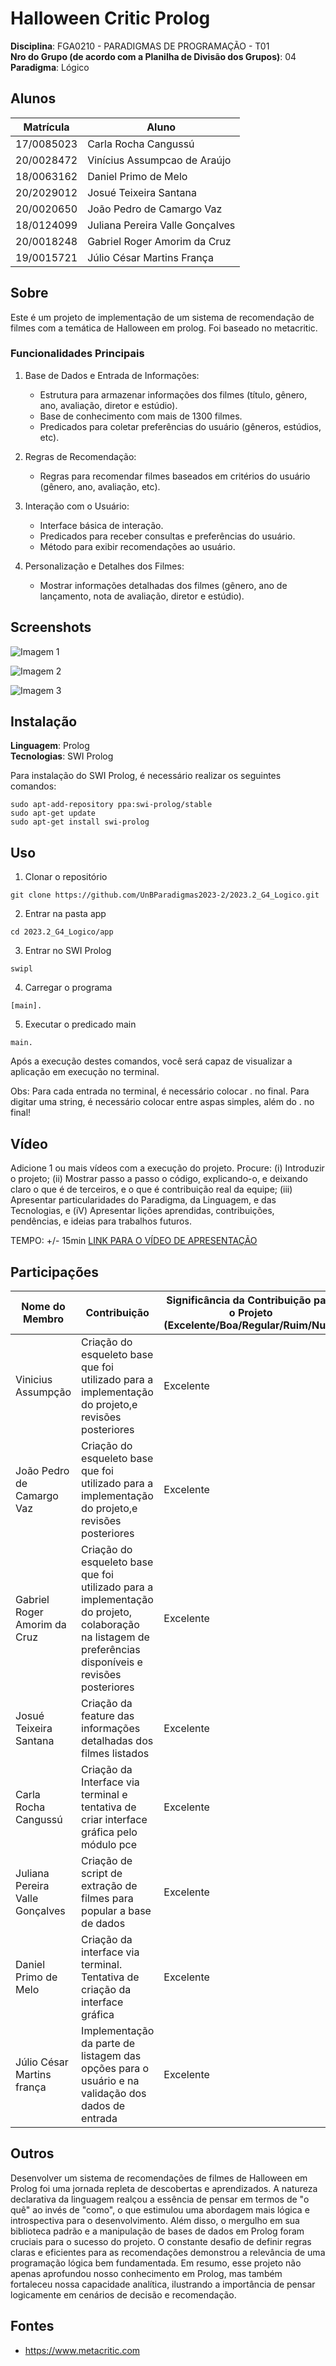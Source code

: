 # Halloween Critic Prolog

**Disciplina**: FGA0210 - PARADIGMAS DE PROGRAMAÇÃO - T01 <br>
**Nro do Grupo (de acordo com a Planilha de Divisão dos Grupos)**: 04<br>
**Paradigma**: Lógico <br>

## Alunos
|Matrícula | Aluno |
| -- | -- |
| 17/0085023 |  Carla Rocha Cangussú |
| 20/0028472 |  Vinícius Assumpcao de Araújo |
| 18/0063162 |  Daniel Primo de Melo |
| 20/2029012 |  Josué Teixeira Santana |
| 20/0020650 |  João Pedro de Camargo Vaz |
| 18/0124099 |  Juliana Pereira Valle Gonçalves |
| 20/0018248 |  Gabriel Roger Amorim da Cruz |
| 19/0015721 |  Júlio César Martins França |

## Sobre 
Este é um projeto de implementação de um sistema de recomendação de filmes com a temática de Halloween em prolog. Foi baseado no metacritic.   

### Funcionalidades Principais
1. Base de Dados e Entrada de Informações:
    - Estrutura para armazenar informações dos filmes (título, gênero, ano, avaliação, diretor e estúdio).
    - Base de conhecimento com mais de 1300 filmes.
    - Predicados para coletar preferências do usuário (gêneros, estúdios, etc).
  
2. Regras de Recomendação:
    - Regras para recomendar filmes baseados em critérios do usuário (gênero, ano, avaliação, etc).

3. Interação com o Usuário:
    - Interface básica de interação.
    - Predicados para receber consultas e preferências do usuário.
    - Método para exibir recomendações ao usuário.

4. Personalização e Detalhes dos Filmes:
    - Mostrar informações detalhadas dos filmes (gênero, ano de lançamento, nota de avaliação, diretor e estúdio).

## Screenshots

![Imagem 1](./assets/Captura1.png)

![Imagem 2](./assets/Captura2.png)

![Imagem 3](./assets/Captura3.png)

## Instalação 
**Linguagem**: Prolog<br>
**Tecnologias**: SWI Prolog<br>

Para instalação do SWI Prolog, é necessário realizar os seguintes comandos:

```
sudo apt-add-repository ppa:swi-prolog/stable
sudo apt-get update
sudo apt-get install swi-prolog
```

## Uso 

1. Clonar o repositório

```
git clone https://github.com/UnBParadigmas2023-2/2023.2_G4_Logico.git
```

2. Entrar na pasta app

```
cd 2023.2_G4_Logico/app
```

3. Entrar no SWI Prolog

```
swipl
```

4. Carregar o programa

```
[main].
```

5. Executar o predicado main

```
main.
```

Após a execução destes comandos, você será capaz de visualizar a aplicação em execução no terminal. 

Obs: Para cada entrada no terminal, é necessário colocar . no final. Para digitar uma string, é necessário colocar entre aspas simples, além do . no final!

## Vídeo
Adicione 1 ou mais vídeos com a execução do projeto.
Procure: 
(i) Introduzir o projeto;
(ii) Mostrar passo a passo o código, explicando-o, e deixando claro o que é de terceiros, e o que é contribuição real da equipe;
(iii) Apresentar particularidades do Paradigma, da Linguagem, e das Tecnologias, e
(iV) Apresentar lições aprendidas, contribuições, pendências, e ideias para trabalhos futuros.

TEMPO: +/- 15min
 [LINK PARA O VÍDEO DE APRESENTAÇÃO]()
## Participações

|Nome do Membro | Contribuição | Significância da Contribuição para o Projeto (Excelente/Boa/Regular/Ruim/Nula) |
| -- | -- | -- |
| Vinicius Assumpção  |  Criação do esqueleto base que foi utilizado para a implementação do projeto,e revisões posteriores  | Excelente |
| João Pedro de Camargo Vaz  |  Criação do esqueleto base que foi utilizado para a implementação do projeto,e revisões posteriores | Excelente |
| Gabriel Roger Amorim da Cruz | Criação do esqueleto base que foi utilizado para a implementação do projeto, colaboração na listagem de preferências disponíveis e revisões posteriores | Excelente | 
| Josué Teixeira Santana | Criação da feature das informações detalhadas dos filmes listados | Excelente |
| Carla Rocha Cangussú | Criação da Interface via terminal e tentativa de criar interface gráfica pelo módulo pce| Excelente |
| Juliana Pereira Valle Gonçalves | Criação de script de extração de filmes para popular a base de dados | Excelente |
| Daniel Primo de Melo  | Criação da interface via terminal. Tentativa de criação da interface gráfica | Excelente |
| Júlio César Martins frança | Implementação da parte de listagem das opções para o usuário e na validação dos dados de entrada | Excelente |

## Outros 

Desenvolver um sistema de recomendações de filmes de Halloween em Prolog foi uma jornada repleta de descobertas e aprendizados. A natureza declarativa da linguagem realçou a essência de pensar em termos de "o quê" ao invés de "como", o que estimulou uma abordagem mais lógica e introspectiva para o desenvolvimento. Além disso, o mergulho em sua biblioteca padrão e a manipulação de bases de dados em Prolog foram cruciais para o sucesso do projeto. O constante desafio de definir regras claras e eficientes para as recomendações demonstrou a relevância de uma programação lógica bem fundamentada. Em resumo, esse projeto não apenas aprofundou nosso conhecimento em Prolog, mas também fortaleceu nossa capacidade analítica, ilustrando a importância de pensar logicamente em cenários de decisão e recomendação.

## Fontes
- https://www.metacritic.com
